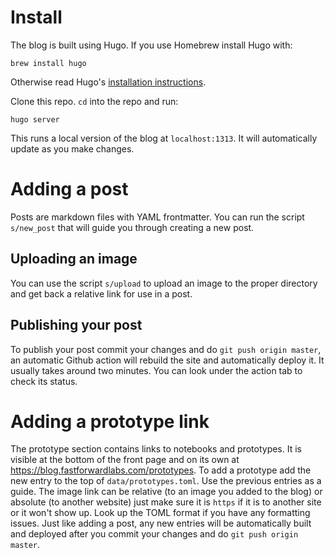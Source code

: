 # Install

The blog is built using Hugo. If you use Homebrew install Hugo with:

```
brew install hugo
```

Otherwise read Hugo's [installation instructions](https://gohugo.io/getting-started/installing).

Clone this repo. `cd` into the repo and run:

```
hugo server
```

This runs a local version of the blog at `localhost:1313`. It will automatically update as you make changes.

# Adding a post

Posts are markdown files with YAML frontmatter. You can run the script `s/new_post` that will guide you through creating a new post.

## Uploading an image

You can use the script `s/upload` to upload an image to the proper directory and get back a relative link for use in a post.

## Publishing your post

To publish your post commit your changes and do `git push origin master`, an automatic Github action will rebuild the site and automatically deploy it. It usually takes around two minutes. You can look under the action tab to check its status.

# Adding a prototype link

The prototype section contains links to notebooks and prototypes. It is visible at the bottom of the front page and on its own at https://blog.fastforwardlabs.com/prototypes. To add a prototype add the new entry to the top of `data/prototypes.toml`. Use the previous entries as a guide. The image link can be relative (to an image you added to the blog) or absolute (to another website) just make sure it is `https` if it is to another site or it won't show up. Look up the TOML format if you have any formatting issues. Just like adding a post, any new entries will be automatically built and deployed after you commit your changes and do `git push origin master`.

